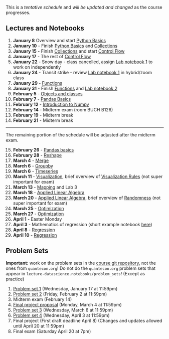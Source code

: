 This is a *tentative schedule* and *will be updated and changed* as the course progresses.

## Lectures and Notebooks
1. **January 8** Overview and start [Python Basics](https://datascience.quantecon.org/python_fundamentals/basics.html)
2. **January 10** - Finish [Python Basics](https://datascience.quantecon.org/python_fundamentals/basics.html) and [Collections](https://datascience.quantecon.org/python_fundamentals/collections.html)
3. **January 15** - Finish [Collections](https://datascience.quantecon.org/python_fundamentals/collections.html) and start [Control Flow](https://datascience.quantecon.org/python_fundamentals/control_flow.html)
4. **January 17** - The rest of [Control Flow](https://datascience.quantecon.org/python_fundamentals/control_flow.html)
5. **January 22** - Snow day - class cancelled, assign [Lab notebook 1](./extra/Lab1_Fundamentals_and_Collections.ipynb) to work on independently
6. **January 24** - Transit strike - review [Lab notebook 1](./extra/Lab1_Fundamentals_and_Collections.ipynb) in hybrid/zoom class
7. **January 29** - [Functions](https://datascience.quantecon.org/python_fundamentals/functions.html)
8. **January 31** - Finish [Functions](https://datascience.quantecon.org/python_fundamentals/functions.html) and [Lab notebook 2](./extra/Lab2_Control_Flow_and_Functions.ipynb)
9.  **February 5** - [Objects and classes](./extra/objects-and-classes.ipynb)
10. **February 7** - [Pandas Basics](https://datascience.quantecon.org/pandas/basics.html)
11. **February 12** - [Introduction to Numpy](https://datascience.quantecon.org/scientific/basics.html)
12. **February 14** - Midterm exam (room BUCH B126)
13. **February 19** - Midterm break
14. **February 21** - Midterm break
--------------------------------------------------------------------------------------------------------------------------
The remaining portion of the schedule will be adjusted after the midterm exam.

15. **February 26** - [Pandas basics](https://datascience.quantecon.org/pandas/data_clean.html)
16. **February 28** - [Reshape](https://datascience.quantecon.org/pandas/reshape.html)
17. **March 4** -  [Merge](https://datascience.quantecon.org/pandas/merge.html)
18. **March 6** - [Groupby](https://datascience.quantecon.org/pandas/groupby.html)
19. **March 6** - [Timeseries](https://datascience.quantecon.org/pandas/timeseries.html)
20. **March 11** - [Visualization](https://datascience.quantecon.org/tools/matplotlib.html), brief overview of [Visualization Rules](https://datascience.quantecon.org/tools/visualization_rules.html) (not super important for exam)
21. **March 13** - [Mapping](https://datascience.quantecon.org/tools/maps.html) and Lab 3
22. **March 18** - [Applied Linear Algebra](https://datascience.quantecon.org/scientific/applied_linalg.html)
23. **March 20** - [Applied Linear Algebra](https://datascience.quantecon.org/scientific/applied_linalg.html), brief overview of [Randomness](https://datascience.quantecon.org/numpy/randomness.html) (not super important for exam)
24. **March 25** - [Optimization](https://datascience.quantecon.org/scientific/optimization.html) 
25. **March 27** - [Optimization](https://datascience.quantecon.org/scientific/optimization.html)
26. **April 1** - Easter Monday
27. **April 3** - Mathematics of regression (short example notebook [here](./extra/optimization_example_regression.ipynb))
28. **April 8** - [Regression](https://datascience.quantecon.org/tools/regression.html)
29. **April 10** - [Regression](https://datascience.quantecon.org/tools/regression.html)

## Problem Sets
**Important:** work on the problem sets in the [course git repository](https://github.com/ubcecon/ECON323_2024_Spring/tree/master/problem_sets), not the ones from `quantecon.org`! Do not do the `quantecon.org` problem sets that appear in `lecture-datascience.notebooks/problem_sets`! (Except as practice)

1. [Problem set 1](./problem_sets/problem_set_1.ipynb) (Wednesday, January 17 at 11:59pm)
2. [Problem set 2](./problem_sets/problem_set_2.ipynb) (Friday, February 2 at 11:59pm)
3. Midterm exam (February 14)
4. [Final project proposal](./final_project.md) (Monday, March 4 at 11:59pm)
5. [Problem set 3](./problem_sets/problem_set_3.ipynb) (Wednesday, March 6 at 11:59pm)
6. [Problem set 4](./problem_sets/problem_set_4.ipynb) (Wednesday, April 3 at 11:59pm)
7. Final project (First draft deadline April 8) (Changes and updates allowed until April 20 at 11:59pm)
8. Final exam (Saturday April 20 at 7pm)

